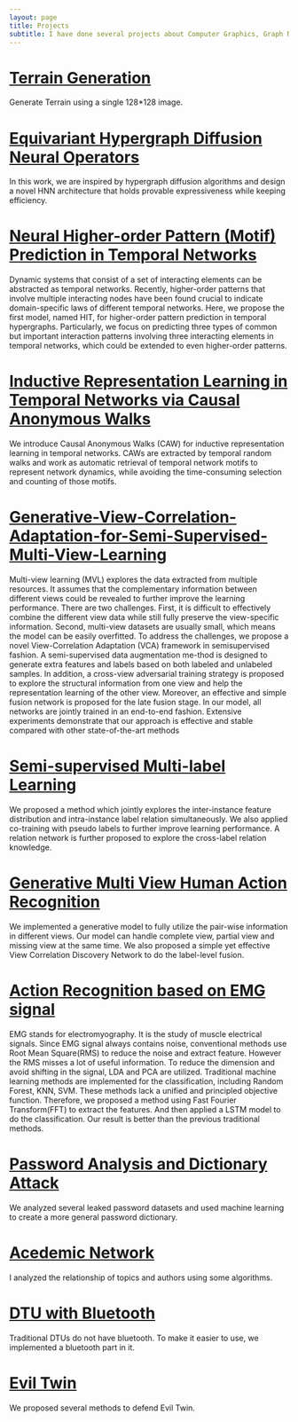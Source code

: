 ```yaml
---
layout: page
title: Projects
subtitle: I have done several projects about Computer Graphics, Graph Neural Network, Machine Learning, Computer Vision, Iot, Wireless Network and Network Security.
---
```


# [Terrain Generation](https://wenwen0319.github.io/projects/Terrain/terrain/)

Generate Terrain using a single 128*128 image.

# [Equivariant Hypergraph Diffusion Neural Operators](https://github.com/Graph-COM/ED-HNN)

In this work, we are inspired by hypergraph diffusion algorithms and design a novel HNN architecture that holds provable expressiveness while keeping efficiency. 

# [Neural Higher-order Pattern (Motif) Prediction in Temporal Networks](https://github.com/Graph-COM/Neural_Higher-order_Pattern_Prediction)

Dynamic systems that consist of a set of interacting elements can be abstracted as temporal networks. Recently, higher-order patterns that involve multiple interacting nodes have been found crucial to indicate domain-specific laws of different temporal networks. Here, we propose the first model, named HIT, for higher-order pattern prediction in temporal hypergraphs. Particularly, we focus on predicting three types of common but important interaction patterns involving three interacting elements in temporal networks, which could be extended to even higher-order patterns. 

# [Inductive Representation Learning in Temporal Networks via Causal Anonymous Walks](https://snap.stanford.edu/caw/)

We introduce Causal Anonymous Walks (CAW) for inductive representation learning in temporal networks. CAWs are extracted by temporal random walks and work as automatic retrieval of temporal network motifs to represent network dynamics, while avoiding the time-consuming selection and counting of those motifs. 

# [Generative-View-Correlation-Adaptation-for-Semi-Supervised-Multi-View-Learning](https://github.com/wenwen0319/GVCA)

Multi-view learning (MVL) explores the data extracted from multiple resources. It assumes that the complementary information between different views could be revealed to further improve the learning performance. There are two challenges. First, it is difficult to effectively combine the different view data while still fully preserve the view-specific information. Second, multi-view datasets are usually small, which means the model can be easily overfitted. To address the challenges, we propose a novel View-Correlation Adaptation (VCA) framework in semisupervised fashion. A semi-supervised data augmentation me-thod is designed to generate extra features and labels based on both labeled and unlabeled samples. In addition, a cross-view adversarial training strategy is proposed to explore the structural information from one view and help the representation learning of the other view. Moreover, an effective and simple fusion network is proposed for the late fusion stage. In our model, all networks are jointly trained in an end-to-end fashion. Extensive experiments demonstrate that our approach is effective and stable compared with other state-of-the-art methods

# [Semi-supervised Multi-label Learning](https://wenwen0319.github.io/projects/Semi_supervised_Multi_label/Semi_supervised_Multi_label/)

We proposed a method which jointly explores the inter-instance feature distribution and intra-instance label relation simultaneously. We also applied co-training with pseudo labels to further improve learning performance. A relation network is further proposed to explore the cross-label relation knowledge. 

# [Generative Multi View Human Action Recognition](https://github.com/wanglichenxj/Generative-Multi-View-Human-Action-Recognition)

We implemented a generative model to fully utilize the pair-wise information in different views. Our model can handle complete view, partial view and missing view at the same time. We also proposed a simple yet effective View Correlation Discovery Network to do the label-level fusion.

# [Action Recognition based on EMG signal](https://wenwen0319.github.io/projects/EMG/EMG/)

EMG stands for electromyography. It is the study of muscle electrical signals. Since EMG signal always contains noise, conventional methods use Root Mean Square(RMS) to reduce the noise and extract feature. However the RMS misses a lot of useful information. To reduce the dimension and avoid shifting in the signal, LDA and PCA are utilized. Traditional machine learning methods are implemented for the classification, including Random Forest, KNN, SVM. These methods lack a unified and principled objective function. Therefore, we proposed a method using Fast Fourier Transform(FFT) to extract the features. And then applied a LSTM model to do the classification. Our result is better than the previous traditional methods.

# [Password Analysis and Dictionary Attack](https://wenwen0319.github.io/projects/GENPass/GENPass/)

We analyzed several leaked password datasets and used machine learning to create a more general password dictionary.

# [Acedemic Network](https://wenwen0319.github.io/projects/acenet/acenet/)

I analyzed the relationship of topics and authors using some algorithms.

# [DTU with Bluetooth](https://wenwen0319.github.io/projects/dtu/dtu/)

Traditional DTUs do not have bluetooth. To make it easier to use, we implemented a bluetooth part in it.

# [Evil Twin](https://wenwen0319.github.io/projects/eviltwin/eviltwin/)

We proposed several methods to defend Evil Twin.

